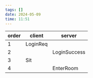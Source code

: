 ```yaml
---
tags: []
date: 2024-05-09
time: 11:51
---
```

| order | client   | server       |
| ----- | -------- | ------------ |
| 1     | LoginReq |              |
| 2     |          | LoginSuccess |
| 3     | Sit      |              |
| 4     |          | EnterRoom    |
